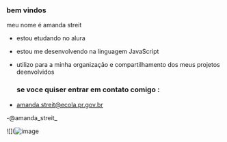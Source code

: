 ### bem vindos

meu nome é amanda streit

- estou etudando no alura
- estou me desenvolvendo na linguagem JavaScript
- utilizo para a minha organização e compartilhamento dos meus projetos deenvolvidos

  ### se voce quiser entrar em contato comigo :

- amanda.streit@ecola.pr.gov.br

-@amanda_streit_

![](![image](https://github.com/amandastreit79/amandastreit79/assets/137894405/af3f4a38-a5c7-4ca6-8800-4deec3c38b42)

 
